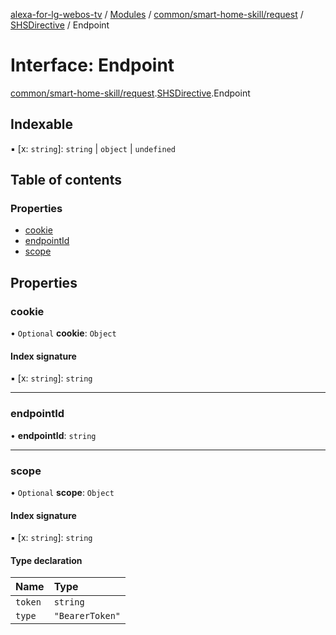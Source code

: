 [alexa-for-lg-webos-tv](../README.md) / [Modules](../modules.md) / [common/smart-home-skill/request](../modules/common_smart_home_skill_request.md) / [SHSDirective](../modules/common_smart_home_skill_request.SHSDirective.md) / Endpoint

# Interface: Endpoint

[common/smart-home-skill/request](../modules/common_smart_home_skill_request.md).[SHSDirective](../modules/common_smart_home_skill_request.SHSDirective.md).Endpoint

## Indexable

▪ [x: `string`]: `string` \| `object` \| `undefined`

## Table of contents

### Properties

- [cookie](common_smart_home_skill_request.SHSDirective.Endpoint.md#cookie)
- [endpointId](common_smart_home_skill_request.SHSDirective.Endpoint.md#endpointid)
- [scope](common_smart_home_skill_request.SHSDirective.Endpoint.md#scope)

## Properties

### cookie

• `Optional` **cookie**: `Object`

#### Index signature

▪ [x: `string`]: `string`

___

### endpointId

• **endpointId**: `string`

___

### scope

• `Optional` **scope**: `Object`

#### Index signature

▪ [x: `string`]: `string`

#### Type declaration

| Name | Type |
| :------ | :------ |
| `token` | `string` |
| `type` | ``"BearerToken"`` |

